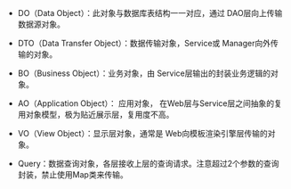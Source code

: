 

+ DO（Data Object）：此对象与数据库表结构一一对应，通过 DAO层向上传输数据源对象。
+ DTO（Data Transfer Object）：数据传输对象，Service或 Manager向外传输的对象。
+ BO（Business Object）：业务对象，由 Service层输出的封装业务逻辑的对象。
+ AO（Application Object）： 应用对象， 在Web层与Service层之间抽象的复用对象模型，极为贴近展示层，复用度不高。

+ VO（View Object）：显示层对象，通常是 Web向模板渲染引擎层传输的对象。
+ Query：数据查询对象，各层接收上层的查询请求。注意超过2个参数的查询封装，禁止使用Map类来传输。